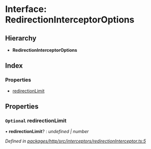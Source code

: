 # Interface: RedirectionInterceptorOptions

## Hierarchy

* **RedirectionInterceptorOptions**

## Index

### Properties

* [redirectionLimit](redirectioninterceptoroptions.md#optional-redirectionlimit)

## Properties

### `Optional` redirectionLimit

• **redirectionLimit**? : *undefined | number*

*Defined in [packages/http/src/interceptors/redirectionInterceptor.ts:5](https://github.com/headline-1/coolio/blob/c80476b/packages/http/src/interceptors/redirectionInterceptor.ts#L5)*
